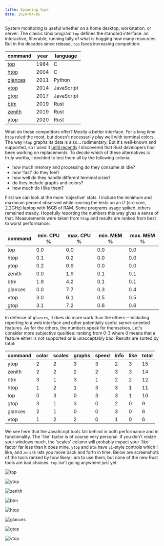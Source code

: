 ```yaml
---
title: Spinning tops
date: 2020-04-05
...
```


System monitoring is useful whether on a home desktop, workstation, or server.
The classic Unix program `top` defines the standard interface: an interactive,
filterable, running tally of what is hogging how many resources. But in the
decades since release, `top` faces increasing competition:

| command                                          | year | language   |
|--------------------------------------------------|------|------------|
| [top](https://sourceforge.net/projects/unixtop/) | 1984 | C          |
| [htop](https://hisham.hm/htop/)                  | 2004 | C          |
| [glances](https://nicolargo.github.io/glances/)  | 2011 | Python     |
| [vtop](https://github.com/MrRio/vtop)            | 2014 | JavaScript |
| [gtop](https://github.com/aksakalli/gtop)        | 2017 | JavaScript |
| [btm](https://github.com/ClementTsang/bottom)    | 2019 | Rust       |
| [zenith](https://github.com/bvaisvil/zenith)     | 2019 | Rust       |
| [ytop](https://github.com/cjbassi/ytop)          | 2020 | Rust       |

What do these competitors offer? Mostly a better interface. For a long time
`htop` ruled the roost, but doesn't necessarily play well with terminal colors.
The way `htop` graphs its data is also... rudimentary. But it's well-known and
supported, so I used it [until
recently](https://www.wezm.net/v2/posts/2020/rust-top-alternatives/) I
discovered that Rust developers had been working on replacements. To decide
which of these alternatives is truly worthy, I decided to test them all by the
following criteria:

* how much memory and processing do they consume at idle?
* how 'fast' do they feel?
* how well do they handle different terminal sizes?
* do they include graphs and colors?
* how much do I like them?

First we can look at the more 'objective' stats. I include the minimum and
maximum percent observed while running the tests on an i7 (six-core, 2.2GHz)
laptop with 16GB of RAM. Some programs usage spiked, others remained steady.
Hopefully reporting the numbers this way gives a sense of that.  Measurements
were taken from `htop` and results are ranked from best to worst performance:

| command | min. CPU % | max. CPU % | min. MEM % | max. MEM % |
|---------|------------|------------|------------|------------|
| top     | 0.0        | 0.0        | 0.0        | 0.0        |
| htop    | 0.1        | 0.2        | 0.0        | 0.0        |
| ytop    | 0.2        | 0.9        | 0.0        | 0.0        |
| zenith  | 0.0        | 1.9        | 0.1        | 0.1        |
| btm     | 1.9        | 4.2        | 0.1        | 0.1        |
| glances | 0.0        | 7.7        | 0.3        | 0.4        |
| vtop    | 3.0        | 6.1        | 0.5        | 0.5        |
| gtop    | 3.1        | 7.2        | 0.6        | 0.6        |

In defense of `glances`, it does do more work than the others---including
reporting to a web interface and other potentially useful server-oriented
features. As for the others, the numbers speak for themselves. Let's consider
more subjective qualities: ranking from 0-3 where 0 means that a feature either
is not supported or is unacceptably bad. Results are sorted by total:

| command | color | scales | graphs | speed | info | like | total |
|---------|-------|--------|--------|-------|------|------|-------|
| ytop    | 2     | 2      | 3      | 3     | 2    | 3    | 15    |
| zenith  | 2     | 2      | 2      | 2     | 3    | 3    | 14    |
| btm     | 3     | 1      | 3      | 1     | 2    | 2    | 12    |
| htop    | 1     | 2      | 1      | 3     | 3    | 1    | 11    |
| top     | 0     | 3      | 0      | 3     | 3    | 1    | 10    |
| gtop    | 3     | 1      | 3      | 0     | 2    | 0    | 9     |
| glances | 2     | 1      | 0      | 0     | 3    | 0    | 6     |
| vtop    | 1     | 2      | 2      | 0     | 1    | 0    | 6     |

We see here that the JavaScript tools fall behind in both performance and in
functionality. The 'like' factor is of course very personal: if you don't
resize your windows much, the 'scales' column will probably impact your 'like'
factor far less than it does mine.  `ytop` and `btm` have `vi`-style controls
which I like, and `zenith` lets you move back and forth in time.  Below
are screenshots of the tools ranked by how likely I am to use them, but none of
the new Rust tools are bad choices. `top` isn't going anywhere just yet.

![top](top.jpg)

![ytop](ytop.jpg)

![zenith](zenith.jpg)

![btm](btm.jpg)

![htop](htop.jpg)

![glances](glances.jpg)

![gtop](gtop.jpg)

![vtop](vtop.jpg)

